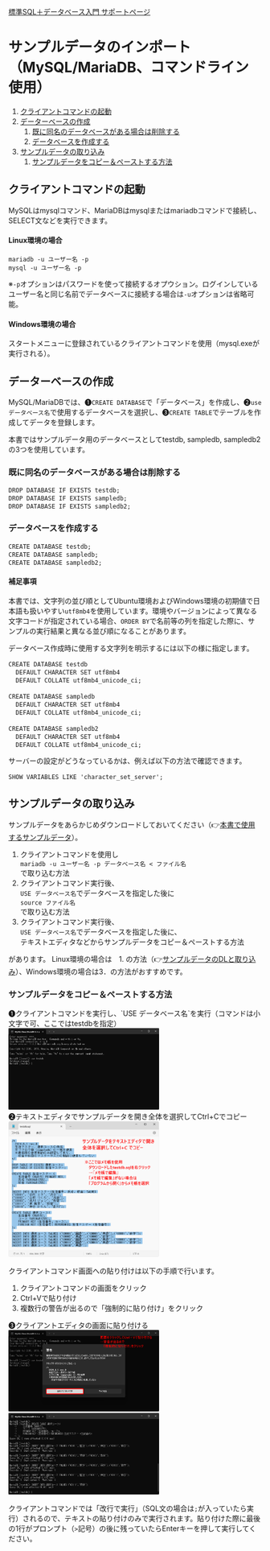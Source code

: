 [標準SQL＋データベース入門 サポートページ](httpsnisim-m.github.iosqlbook2) 

# サンプルデータのインポート（MySQL/MariaDB、コマンドライン使用）

1. [クライアントコマンドの起動](#クライアントコマンドの起動)
2. [データーベースの作成](#データーベースの作成)
   1. [既に同名のデータベースがある場合は削除する](#既に同名のデータベースがある場合は削除する)
   2. [データベースを作成する](#データベースを作成する)
3. [サンプルデータの取り込み](#サンプルデータの取り込み)
   1. [サンプルデータをコピー＆ペーストする方法](#サンプルデータをコピーペーストする方法)

## クライアントコマンドの起動

MySQLはmysqlコマンド、MariaDBはmysqlまたはmariadbコマンドで接続し、SELECT文などを実行できます。

#### Linux環境の場合
```
mariadb -u ユーザー名 -p
mysql -u ユーザー名 -p
```
※`-p`オプションはパスワードを使って接続するオプウション。ログインしているユーザー名と同じ名前でデータベースに接続する場合は`-u`オプションは省略可能。

#### Windows環境の場合
スタートメニューに登録されているクライアントコマンドを使用（mysql.exeが実行される）。

## データーベースの作成

MySQL/MariaDBでは、❶`CREATE DATABASE`で「データベース」を作成し、❷`use データベース名`で使用するデータベースを選択し、❸`CREATE TABLE`でテーブルを作成してデータを登録します。

本書ではサンプルデータ用のデータベースとしてtestdb, sampledb, sampledb2の3つを使用しています。

### 既に同名のデータベースがある場合は削除する

```
DROP DATABASE IF EXISTS testdb;
DROP DATABASE IF EXISTS sampledb;
DROP DATABASE IF EXISTS sampledb2;
```

### データベースを作成する

```
CREATE DATABASE testdb;
CREATE DATABASE sampledb;
CREATE DATABASE sampledb2;
```

#### 補足事項

本書では、文字列の並び順としてUbuntu環境およびWindows環境の初期値で日本語も扱いやすい`utf8mb4`を使用しています。環境やバージョンによって異なる文字コードが指定されている場合、`ORDER BY`で名前等の列を指定した際に、サンプルの実行結果と異なる並び順になることがあります。

データベース作成時に使用する文字列を明示するには以下の様に指定します。

```
CREATE DATABASE testdb
  DEFAULT CHARACTER SET utf8mb4
  DEFAULT COLLATE utf8mb4_unicode_ci;

CREATE DATABASE sampledb
  DEFAULT CHARACTER SET utf8mb4
  DEFAULT COLLATE utf8mb4_unicode_ci;

CREATE DATABASE sampledb2
  DEFAULT CHARACTER SET utf8mb4
  DEFAULT COLLATE utf8mb4_unicode_ci;
```

サーバーの設定がどうなっているかは、例えば以下の方法で確認できます。

```
SHOW VARIABLES LIKE 'character_set_server';
```

## サンプルデータの取り込み

サンプルデータをあらかじめダウンロードしておいてください（👉[本書で使用するサンプルデータ](https://nisim-m.github.io/sqlbook2/#%E6%9C%AC%E6%9B%B8%E3%81%A7%E4%BD%BF%E7%94%A8%E3%81%99%E3%82%8B%E3%82%B5%E3%83%B3%E3%83%97%E3%83%AB%E3%83%87%E3%83%BC%E3%82%BF)）。

1. クライアントコマンドを使用し<br/>`mariadb -u ユーザー名 -p データベース名 < ファイル名`<br/>で取り込む方法
2. クライアントコマンド実行後、<br/>`USE データベース名`でデータベースを指定した後に<br/>`source ファイル名`<br/>で取り込む方法
3. クライアントコマンド実行後、<br/>`USE データベース名`でデータベースを指定した後に、<br/>テキストエディタなどからサンプルデータをコピー＆ペーストする方法
   
があります。
Linux環境の場合は　1. の方法（👉[サンプルデータのDLと取り込み](https://nisim-m.github.io/sqlbook2/howto/install-vmware#%E3%82%B5%E3%83%B3%E3%83%97%E3%83%AB%E3%83%87%E3%83%BC%E3%82%BF%E3%81%AEdl%E3%81%A8%E8%AA%AD%E3%81%BF%E8%BE%BC%E3%81%BF)）、Windows環境の場合は3．の方法がおすすめです。

### サンプルデータをコピー＆ペーストする方法

<div class="imgtitle">❶クライアントコマンドを実行し、`USE データベース名`を実行（コマンドは小文字で可、ここではtestdbを指定）</div>
<a href="images/img1727030224.png"><img src="images/img1727030224.png" width="300"/></a>

<div class="imgtitle">❷テキストエディタでサンプルデータを開き全体を選択してCtrl+Cでコピー</div>
<a href="images/img1726951141.png"><img src="images/img1726951141.png" width="300"/></a>

クライアントコマンド画面への貼り付けは以下の手順で行います。
1. クライアントコマンドの画面をクリック
2. Ctrl+Vで貼り付け
3. 複数行の警告が出るので「強制的に貼り付け」をクリック

<div class="imgtitle">❸クライアントエディタの画面に貼り付ける</div>
<a href="images/img1727030503.png"><img src="images/img1727030503.png" width="300"/></a>
<a href="images/img1727030520.png"><img src="images/img1727030520.png" width="300"/></a>

クライアントコマンドでは「改行で実行」（SQL文の場合は`;`が入っていたら実行）されるので、テキストの貼り付けのみで実行されます。貼り付けた際に最後の1行がプロンプト（`>`記号）の後に残っていたらEnterキーを押して実行してください。

<!--
### sourceコマンドを使用する方法

#### Linux環境の場合
#### Windows環境の場合

-->

